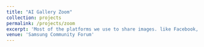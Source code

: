 ```yaml
---
title: "AI Gallery Zoom"
collection: projects
permalink: /projects/zoom
excerpt: 'Most of the platforms we use to share images. like Facebook, Whatsapp and Instagram. compress images while sharing to reduce data consumption. This leads to image quality degradation. To mitigate this we designed an AI Gallery zoom feature which uses an AI based upscaler replacing the current hardware scaler. When a user zooms into an image this feature improves overall image quality and sharpness without introducing any visible artifacts. The network has been designed such that it uses minimal power and compute requirements to achieve superior results. You can checkout more about this work <span style="color:blue"><em>[here](https://r2.community.samsung.com/t5/Tech-Talk/AI-powered-Gallery-Zoom/td-p/5386402)</em></span>. It is currently supported in almost 10 Samsung high-end smartphone devices.'
venue: 'Samsung Community Forum'
---
```

